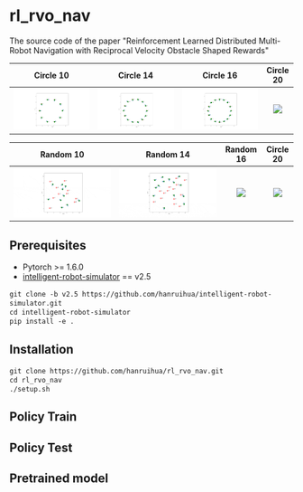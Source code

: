 # rl_rvo_nav

The source code of the paper "Reinforcement Learned Distributed Multi-Robot Navigation with Reciprocal Velocity Obstacle Shaped Rewards"


Circle 10                  |   Circle 14        |   Circle 16       | Circle 20 
:-------------------------:|:-------------------------:|:-------------------------:|:-------------------------:
![](rl_rvo_nav/gif/rl_rvo_cir_10.gif)  |  ![](rl_rvo_nav/gif/rl_rvo_cir_14.gif) | ![](rl_rvo_nav/gif/rl_rvo_cir_16.gif) | ![](rl_rvo_nav/gif/rl_rvo_cir_20.gif)

Random 10             |   Random 14         | Random 16  | Circle 20 
:-------------------------:|:-------------------------:|:-------------------------:|:-------------------------:
![](rl_rvo_nav/gif/rl_rvo_random_10.gif)  |  ![](rl_rvo_nav/gif/rl_rvo_random_14.gif) | ![](rl_rvo_nav/gif/rl_rvo_random_16.gif) | ![](rl_rvo_nav/gif/rl_rvo_random_20.gif)



## Prerequisites

- Pytorch >= 1.6.0
- [intelligent-robot-simulator](https://github.com/hanruihua/intelligent-robot-simulator) == v2.5

```
git clone -b v2.5 https://github.com/hanruihua/intelligent-robot-simulator.git
cd intelligent-robot-simulator
pip install -e .
```

## Installation

```
git clone https://github.com/hanruihua/rl_rvo_nav.git
cd rl_rvo_nav
./setup.sh
```

## Policy Train



## Policy Test



## Pretrained model







